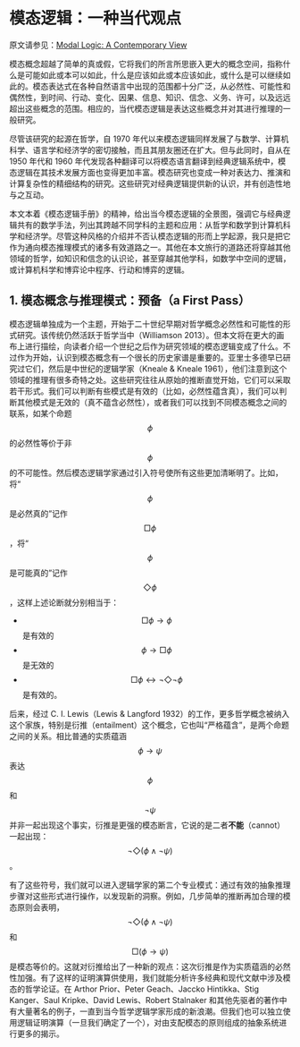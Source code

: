 # 模态逻辑：一种当代观点

原文请参见：[Modal Logic: A Contemporary View](http://www.iep.utm.edu/modal-lo/)

模态概念超越了简单的真或假，它将我们的所言所思嵌入更大的概念空间，指称什么是可能如此或本可以如此，什么是应该如此或本应该如此，或什么是可以继续如此的。模态表达式在各种自然语言中出现的范围都十分广泛，从必然性、可能性和偶然性，到时间、行动、变化、因果、信息、知识、信念、义务、许可，以及远远超出这些概念的范围。相应的，当代模态逻辑是表达这些概念并对其进行推理的一般研究。

尽管该研究的起源在哲学，自 1970 年代以来模态逻辑同样发展了与数学、计算机科学、语言学和经济学的密切接触，而且其朋友圈还在扩大。但与此同时，自从在 1950 年代和 1960 年代发现各种翻译可以将模态语言翻译到经典逻辑系统中，模态逻辑在其技术发展方面也变得更加丰富。模态研究也变成一种对表达力、推演和计算复杂性的精细结构的研究。这些研究对经典逻辑提供新的认识，并有创造性地与之互动。

本文本着《模态逻辑手册》的精神，给出当今模态逻辑的全景图，强调它与经典逻辑共有的数学手法，列出其跨越不同学科的主题和应用：从哲学和数学到计算机科学和经济学。尽管这种风格的介绍并不否认模态逻辑的形而上学起源，我只是把它作为通向模态推理模式的诸多有效道路之一。其他在本文旅行的道路还将穿越其他领域的哲学，如知识和信念的认识论，甚至穿越其他学科，如数学中空间的逻辑，或计算机科学和博弈论中程序、行动和博弈的逻辑。

## 1. 模态概念与推理模式：预备（a First Pass）

模态逻辑单独成为一个主题，开始于二十世纪早期对哲学概念必然性和可能性的形式研究。该传统仍然活跃于哲学当中（Williamson 2013）。但本文将在更大的画布上进行描绘，向读者介绍一个世纪之后作为研究领域的模态逻辑变成了什么。不过作为开始，认识到模态概念有一个很长的历史家谱是重要的。亚里士多德早已研究过它们，然后是中世纪的逻辑学家（Kneale & Kneale 1961），他们注意到这个领域的推理有很多奇特之处。这些研究往往从原始的推断直觉开始，它们可以采取若干形式。我们可以判断有些模式是有效的（比如，必然性蕴含真），我们可以判断其他模式是无效的（真不蕴含必然性），或者我们可以找到不同模态概念之间的联系，如某个命题 $$\phi$$ 的必然性等价于非 $$\phi$$ 的不可能性。然后模态逻辑学家通过引入符号使所有这些更加清晰明了。比如，将“$$\phi$$ 是必然真的”记作 $$\Box\phi$$，将“$$\phi$$ 是可能真的”记作 $$\Diamond\phi$$，这样上述论断就分别相当于：

- $$\Box\phi\to\phi$$ 是有效的
- $$\phi\to\Box\phi$$ 是无效的
- $$\Box\phi\leftrightarrow\neg\Diamond\neg\phi$$ 是有效的。

后来，经过 C. I. Lewis（Lewis & Langford 1932）的工作，更多哲学概念被纳入这个家族，特别是衍推（entailment）这个概念，它也叫“严格蕴含”，是两个命题之间的关系。相比普通的实质蕴涵 $$\phi\to\psi$$ 表达 $$\phi$$ 和 $$\neg\psi$$ 并非一起出现这个事实，衍推是更强的模态断言，它说的是二者**不能**（cannot）一起出现：$$\neg\Diamond(\phi\land\neg\psi)$$。

有了这些符号，我们就可以进入逻辑学家的第二个专业模式：通过有效的抽象推理步骤对这些形式进行操作，以发现新的洞察。例如，几步简单的推断再加合理的模态原则会表明，$$\neg\Diamond(\phi\land\neg\psi)$$ 和 $$\Box(\phi\to\psi)$$ 是模态等价的。这就对衍推给出了一种新的观点：这次衍推是作为实质蕴涵的必然性加强。有了这样的证明演算供使用，我们就能分析许多经典和现代文献中涉及模态的哲学论证。在 Arthor Prior、Peter Geach、Jaccko Hintikka、Stig Kanger、Saul Kripke、David Lewis、Robert Stalnaker 和其他先驱者的著作中有大量著名的例子，一直到当今哲学逻辑学家形成的新浪潮。但我们也可以独立使用逻辑证明演算（一旦我们确定了一个），对由支配模态的原则组成的抽象系统进行更多的揭示。